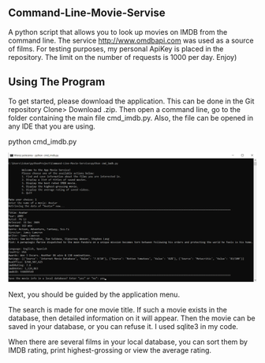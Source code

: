 ## Command-Line-Movie-Servise

A python script that allows you to look up movies on IMDB from the command line. The service http://www.omdbapi.com was used as a source of films. For testing purposes, my personal ApiKey is placed in the repository. The limit on the number of requests is 1000 per day. Enjoy)

## Using The Program

To get started, please download the application. This can be done in the Git repository Clone> Download .zip. Then open a command line, go to the folder containing the main file cmd_imdb.py. Also, the file can be opened in any IDE that you are using.

python cmd_imdb.py

![alt text](output_samples/Output_com_line.png)

Next, you should be guided by the application menu.


The search is made for one movie title. If such a movie exists in the database, then detailed information on it will appear.
Then the movie can be saved in your database, or you can refuse it. I used sqlite3 in my code.

When there are several films in your local database, you can sort them by IMDB rating, print highest-grossing or view the average rating.
